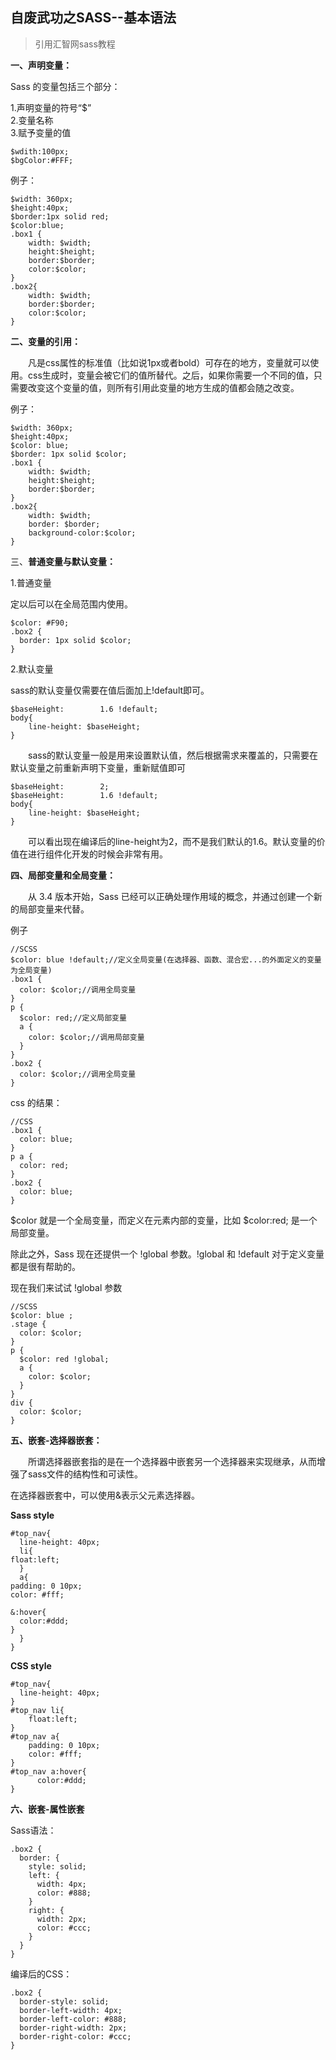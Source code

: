 自废武功之SASS--基本语法
--
> 引用汇智网sass教程

**一、声明变量：**

Sass 的变量包括三个部分：

1.声明变量的符号“$”  
2.变量名称  
3.赋予变量的值  

	$wdith:100px;
	$bgColor:#FFF;

例子：

	$width: 360px; 
	$height:40px;
	$border:1px solid red; 
	$color:blue;
	.box1 { 
		width: $width; 
		height:$height;
		border:$border;
	  	color:$color;
	}
	.box2{
		width: $width; 
		border:$border;
	  	color:$color;
	}


**二、变量的引用：**

　　凡是css属性的标准值（比如说1px或者bold）可存在的地方，变量就可以使用。css生成时，变量会被它们的值所替代。之后，如果你需要一个不同的值，只需要改变这个变量的值，则所有引用此变量的地方生成的值都会随之改变。

例子：

	$width: 360px; 
	$height:40px;
	$color: blue;
	$border: 1px solid $color; 
	.box1 { 
		width: $width; 
		height:$height;
		border:$border; 
	}
	.box2{
		width: $width; 
		border: $border; 
	  	background-color:$color;
	}


三、**普通变量与默认变量：**

1.普通变量

定以后可以在全局范围内使用。

	$color: #F90;
	.box2 {
	  border: 1px solid $color;
	}

2.默认变量

sass的默认变量仅需要在值后面加上!default即可。


	$baseHeight:        1.6 !default;
	body{
	    line-height: $baseHeight; 
	}

　　sass的默认变量一般是用来设置默认值，然后根据需求来覆盖的，只需要在默认变量之前重新声明下变量，重新赋值即可

	$baseHeight:        2;
	$baseHeight:        1.6 !default;
	body{
	    line-height: $baseHeight; 
	}

　　可以看出现在编译后的line-height为2，而不是我们默认的1.6。默认变量的价值在进行组件化开发的时候会非常有用。


**四、局部变量和全局变量：**


　　从 3.4 版本开始，Sass 已经可以正确处理作用域的概念，并通过创建一个新的局部变量来代替。

例子

	//SCSS
	$color: blue !default;//定义全局变量(在选择器、函数、混合宏...的外面定义的变量为全局变量)
	.box1 {
	  color: $color;//调用全局变量
	}
	p {
	  $color: red;//定义局部变量
	  a {
	    color: $color;//调用局部变量
	  }
	}
	.box2 {
	  color: $color;//调用全局变量
	}


css 的结果：

	//CSS
	.box1 {
	  color: blue;
	}
	p a {
	  color: red;
	}
	.box2 {
	  color: blue;
	}


$color 就是一个全局变量，而定义在元素内部的变量，比如 $color:red; 是一个局部变量。

除此之外，Sass 现在还提供一个 !global 参数。!global 和 !default 对于定义变量都是很有帮助的。

现在我们来试试 !global 参数


	//SCSS
	$color: blue ;
	.stage {
	  color: $color;
	}
	p {
	  $color: red !global;
	  a {
	    color: $color;
	  }
	}
	div {
	  color: $color;
	}


**五、嵌套-选择器嵌套：**


　　所谓选择器嵌套指的是在一个选择器中嵌套另一个选择器来实现继承，从而增强了sass文件的结构性和可读性。

  在选择器嵌套中，可以使用&表示父元素选择器。


**Sass style**

	#top_nav{
	  line-height: 40px;
	  li{
	float:left;
	  }
	  a{
	padding: 0 10px;
	color: #fff;
	 
	&:hover{
	  color:#ddd;
	}
	  }
	}

**CSS style**

	#top_nav{
	  line-height: 40px;
	}
	#top_nav li{
	    float:left;
	}
	#top_nav a{
	    padding: 0 10px;
	    color: #fff;
	}
	#top_nav a:hover{
	      color:#ddd;
	}


**六、嵌套-属性嵌套**

Sass语法：

	.box2 {
	  border: {
	    style: solid;
	    left: {
	      width: 4px;
	      color: #888;
	    }
	    right: {
	      width: 2px;
	      color: #ccc;
	    }
	  }
	}

编译后的CSS：

	.box2 {
	  border-style: solid;
	  border-left-width: 4px;
	  border-left-color: #888;
	  border-right-width: 2px;
	  border-right-color: #ccc; 
	}